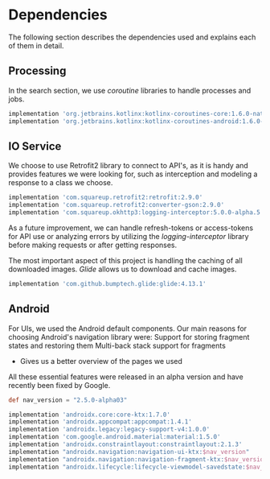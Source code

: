 # Dependencies
The following section describes the dependencies used and explains each of them in detail.


## Processing
In the search section, we use *coroutine* libraries to handle processes and jobs.

```groovy
implementation 'org.jetbrains.kotlinx:kotlinx-coroutines-core:1.6.0-native-mt'
implementation 'org.jetbrains.kotlinx:kotlinx-coroutines-android:1.6.0-native-mt'
```

## IO Service
We choose to use Retrofit2 library to connect to API's, as it is handy and provides features we were looking for, such as interception and modeling a response to a class we choose.

```groovy
implementation 'com.squareup.retrofit2:retrofit:2.9.0'
implementation 'com.squareup.retrofit2:converter-gson:2.9.0'
implementation 'com.squareup.okhttp3:logging-interceptor:5.0.0-alpha.5'
```

As a future improvement, we can handle refresh-tokens or access-tokens for API use or analyzing errors by utilizing the *logging-interceptor* library before making requests or after getting responses.

The most important aspect of this project is handling the caching of all downloaded images. *Glide* allows us to download and cache images.
```groovy
implementation 'com.github.bumptech.glide:glide:4.13.1'
```

## Android
For UIs, we used the Android default components.
Our main reasons for choosing Android's navigation library were:
Support for storing fragment states and restoring them
Multi-back stack support for fragments
- Gives us a better overview of the pages we used

All these essential features were released in an alpha version and have recently been fixed by Google.

```groovy
def nav_version = "2.5.0-alpha03"

implementation 'androidx.core:core-ktx:1.7.0'
implementation 'androidx.appcompat:appcompat:1.4.1'
implementation 'androidx.legacy:legacy-support-v4:1.0.0'
implementation 'com.google.android.material:material:1.5.0'
implementation 'androidx.constraintlayout:constraintlayout:2.1.3'
implementation "androidx.navigation:navigation-ui-ktx:$nav_version"
implementation "androidx.navigation:navigation-fragment-ktx:$nav_version"
implementation "androidx.lifecycle:lifecycle-viewmodel-savedstate:$nav_version"
```